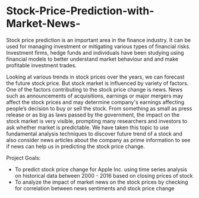 # Stock-Price-Prediction-with-Market-News-

Stock price prediction is an important area in the finance industry. It can be used for managing investment or mitigating various types of financial risks. Investment firms, hedge funds and individuals have been studying using financial models to better understand market behaviour and and make profitable investment trades.

Looking at various trends in stock prices over the years, we can forecast the future stock price. But stock market is influenced by variety of factors. One of the factors contributing to the stock price change is news. News such as announcements of acquisitions, earnings or major mergers may affect the stock prices and may determine company's earnings affecting people’s decision to buy or sell the stock. From something as small as press release or as big as laws passed by the government, the impact on the stock market is very visible, prompting many researchers and investors to ask whether market is predictable.
We have taken this topic to use fundamental analysis techniques to discover future trend of a stock and also consider news articles about the company as prime information to see if news can help us in predicting the stock price change.

Project Goals:

- To predict stock price change for Apple Inc. using time series analysis on historical data between ​2000 - 2016​ based on closing prices of stock
- To analyze the impact of market news on the stock prices by checking for correlation between news sentiments and stock price change 
